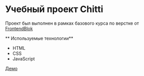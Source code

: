 # Учебный проект Chitti 
Проект был выполнен в рамках базового курса по верстке от [FrontendBlok](https://frontendblok.com/)

** Используемые технологии**
- HTML
- CSS
- JavaScript

[Демо](https://annblok.github.io/FrontendBlok-Module01-Chitti/)
